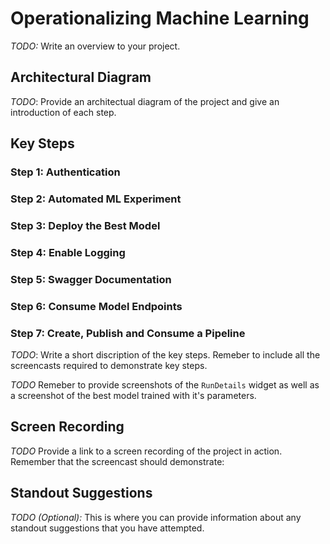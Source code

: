 # Operationalizing Machine Learning

*TODO:* Write an overview to your project.

## Architectural Diagram
*TODO*: Provide an architectual diagram of the project and give an introduction of each step.

## Key Steps
### Step 1: Authentication

### Step 2: Automated ML Experiment

### Step 3: Deploy the Best Model

### Step 4: Enable Logging

### Step 5: Swagger Documentation

### Step 6: Consume Model Endpoints

### Step 7: Create, Publish and Consume a Pipeline

*TODO*: Write a short discription of the key steps. Remeber to include all the screencasts required to demonstrate key steps. 

*TODO* Remeber to provide screenshots of the `RunDetails` widget as well as a screenshot of the best model trained with it's parameters.

## Screen Recording
*TODO* Provide a link to a screen recording of the project in action. Remember that the screencast should demonstrate:

## Standout Suggestions
*TODO (Optional):* This is where you can provide information about any standout suggestions that you have attempted.
